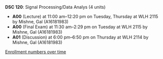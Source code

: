 **DSC 120**: Signal Processing/Data Analys (4 units)

- **A00** (Lecture) at 11:00 am–12:20 pm on Tuesday, Thursday at WLH 2115 by Mishne, Gal (A16181983)
- **A00** (Final Exam) at 11:30 am–2:29 pm on Tuesday at WLH 2115 by Mishne, Gal (A16181983)
- **A01** (Discussion) at 6:00 pm–6:50 pm on Thursday at WLH 2114 by Mishne, Gal (A16181983)

[Enrollment numbers over time](./DSC120.tsv)

